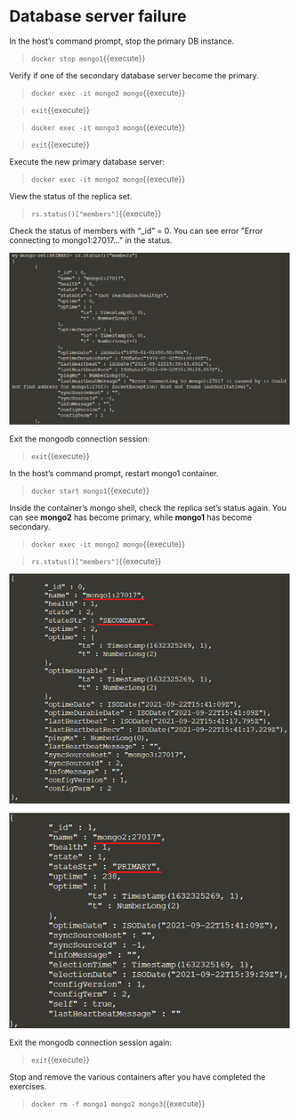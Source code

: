 # Database server failure

In the host’s command prompt, stop the primary DB instance.
> `docker stop mongo1`{{execute}}

Verify if one of the secondary database server become the primary.
> `docker exec -it mongo2 mongo`{{execute}}

> `exit`{{execute}}

> `docker exec -it mongo3 mongo`{{execute}}

> `exit`{{execute}}

Execute the new primary database server:
> `docker exec -it mongo2 mongo`{{execute}}

View the status of the replica set.
> `rs.status()["members"]`{{execute}}

Check the status of members with “_id” = 0. You can see error "Error connecting to mongo1:27017..." in the status.

![Picture12](./assets/Picture12.png)

Exit the mongodb connection session:
> `exit`{{execute}}

In the host’s command prompt, restart mongo1 container.
> `docker start mongo1`{{execute}}

Inside the container’s mongo shell, check the replica set’s status again. You can see **mongo2** has become primary, while **mongo1** has become secondary.
> `docker exec -it mongo2 mongo`{{execute}}

> `rs.status()["members"]`{{execute}}

![Picture13](./assets/Picture13.png)

![Picture14](./assets/Picture14.png)

Exit the mongodb connection session again:
> `exit`{{execute}}

Stop and remove the various containers after you have completed the exercises.
> `docker rm -f mongo1 mongo2 mongo3`{{execute}}